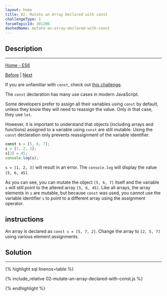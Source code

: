 ```yaml
---
layout: home 
title: 02. Mutate an Array Declared with const
challengeType: 1
forumTopicId: 301206
dashedName: mutate-an-array-declared-with-const
---
```


<div class="row">
<div class="columnStmt" markdown="1">

## Description
------

[Home - ES6](../es6/README.md)

[Before](./01-compare-scopes-of-the-var-and-let-keywords.md)  | [Next](./03-prevent-object-mutation.md)

If you are unfamiliar with `const`, check out [this challenge](/learn/javascript-algorithms-and-data-structures/basic-javascript/declare-a-read-only-variable-with-the-const-keyword).

The `const` declaration has many use cases in modern JavaScript.

Some developers prefer to assign all their variables using `const` by default, unless they know they will need to reassign the value. Only in that case, they use `let`.

However, it is important to understand that objects (including arrays and functions) assigned to a variable using `const` are still mutable. Using the `const` declaration only prevents reassignment of the variable identifier.

```js
const s = [5, 6, 7];
s = [1, 2, 3];
s[2] = 45;
console.log(s);
```

`s = [1, 2, 3]` will result in an error. The `console.log` will display the value `[5, 6, 45]`.

As you can see, you can mutate the object `[5, 6, 7]` itself and the variable `s` will still point to the altered array `[5, 6, 45]`. Like all arrays, the array elements in `s` are mutable, but because `const` was used, you cannot use the variable identifier `s` to point to a different array using the assignment operator.

##  instructions 

An array is declared as `const s = [5, 7, 2]`. Change the array to `[2, 5, 7]` using various element assignments.

</div>
<div class="columnSol" markdown="1">

## Solution
------

{% highlight sql linenos=table %}

{% include_relative 02-mutate-an-array-declared-with-const.js %}

{% endhighlight %}

</div>
</div>

